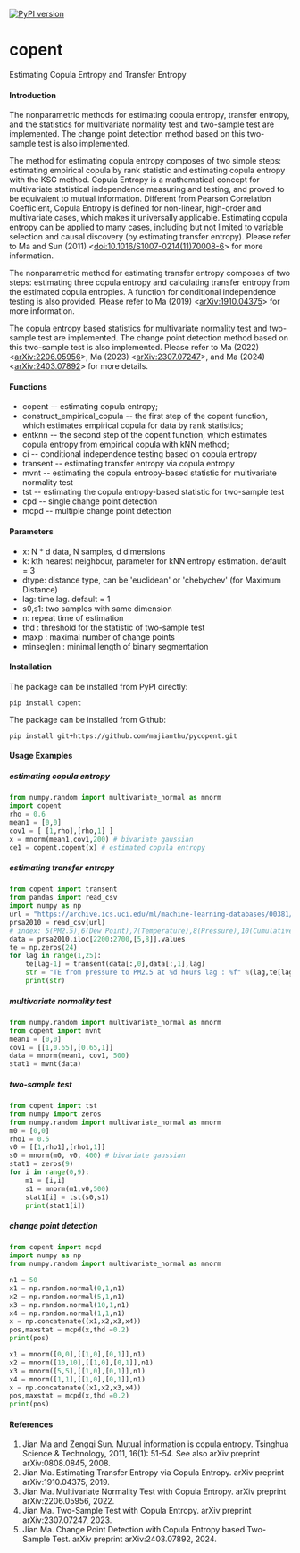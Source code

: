 [![PyPI version](https://badge.fury.io/py/copent.svg)](https://pypi.org/project/copent)
# copent
Estimating Copula Entropy and Transfer Entropy

#### Introduction
The nonparametric methods for estimating copula entropy, transfer entropy, and the statistics for multivariate normality test and two-sample test are implemented. The change point detection method based on this two-sample test is also implemented.

The method for estimating copula entropy composes of two simple steps: estimating empirical copula by rank statistic and estimating copula entropy with the KSG method. Copula Entropy is a mathematical concept for multivariate statistical independence measuring and testing, and proved to be equivalent to mutual information. Different from Pearson Correlation Coefficient, Copula Entropy is defined for non-linear, high-order and multivariate cases, which makes it universally applicable. Estimating copula entropy can be applied to many cases, including but not limited to variable selection and causal discovery (by estimating transfer entropy). Please refer to Ma and Sun (2011) <[doi:10.1016/S1007-0214(11)70008-6](http://www.doi.org/10.1016/S1007-0214(11)70008-6)> for more information.

The nonparametric method for estimating transfer entropy composes of two steps: estimating three copula entropy and calculating transfer entropy from the estimated copula entropies. A function for conditional independence testing is also provided. Please refer to Ma (2019) <[arXiv:1910.04375](https://arxiv.org/abs/1910.04375)> for more information.

The copula entropy based statistics for multivariate normality test and two-sample test are implemented. The change point detection method based on this two-sample test is also implemented. Please refer to Ma (2022) <[arXiv:2206.05956](https://arxiv.org/abs/2206.05956)>, Ma (2023) <[arXiv:2307.07247](https://arxiv.org/abs/2307.07247)>, and Ma (2024) <[arXiv:2403.07892](https://arxiv.org/abs/2403.07892)> for more details. 

#### Functions
* copent -- estimating copula entropy;
* construct_empirical_copula -- the first step of the copent function, which estimates empirical copula for data by rank statistics;
* entknn -- the second step of the copent function, which estimates copula entropy from empirical copula with kNN method;
* ci -- conditional independence testing based on copula entropy 
* transent -- estimating transfer entropy via copula entropy
* mvnt -- estimating the copula entropy-based statistic for multivariate normality test
* tst -- estimating the copula entropy-based statistic for two-sample test
* cpd -- single change point detection
* mcpd -- multiple change point detection

#### Parameters
* x: N * d data, N samples, d dimensions
* k: kth nearest neighbour, parameter for kNN entropy estimation. default = 3
* dtype: distance type, can be 'euclidean' or 'chebychev' (for Maximum Distance)
* lag: time lag. default = 1
* s0,s1: two samples with same dimension
* n: repeat time of estimation
* thd	: threshold for the statistic of two-sample test
* maxp	: maximal number of change points
* minseglen : minimal length of binary segmentation

#### Installation
The package can be installed from PyPI directly:
```
pip install copent
```
The package can be installed from Github:
```
pip install git+https://github.com/majianthu/pycopent.git
```
#### Usage Examples
##### estimating copula entropy 
```python
from numpy.random import multivariate_normal as mnorm
import copent
rho = 0.6
mean1 = [0,0]
cov1 = [ [1,rho],[rho,1] ]
x = mnorm(mean1,cov1,200) # bivariate gaussian 
ce1 = copent.copent(x) # estimated copula entropy
```

##### estimating transfer entropy 
```python
from copent import transent
from pandas import read_csv
import numpy as np
url = "https://archive.ics.uci.edu/ml/machine-learning-databases/00381/PRSA_data_2010.1.1-2014.12.31.csv"
prsa2010 = read_csv(url)
# index: 5(PM2.5),6(Dew Point),7(Temperature),8(Pressure),10(Cumulative Wind Speed)
data = prsa2010.iloc[2200:2700,[5,8]].values
te = np.zeros(24)
for lag in range(1,25):
	te[lag-1] = transent(data[:,0],data[:,1],lag)
	str = "TE from pressure to PM2.5 at %d hours lag : %f" %(lag,te[lag-1])
	print(str)
```

##### multivariate normality test
```python
from numpy.random import multivariate_normal as mnorm
from copent import mvnt
mean1 = [0,0]
cov1 = [[1,0.65],[0.65,1]]
data = mnorm(mean1, cov1, 500)
stat1 = mvnt(data)
```

##### two-sample test
```python
from copent import tst
from numpy import zeros
from numpy.random import multivariate_normal as mnorm
m0 = [0,0]
rho1 = 0.5
v0 = [[1,rho1],[rho1,1]]
s0 = mnorm(m0, v0, 400) # bivariate gaussian 
stat1 = zeros(9)
for i in range(0,9):
	m1 = [i,i]
	s1 = mnorm(m1,v0,500)
	stat1[i] = tst(s0,s1)
	print(stat1[i])
```

##### change point detection
```python
from copent import mcpd
import numpy as np
from numpy.random import multivariate_normal as mnorm

n1 = 50
x1 = np.random.normal(0,1,n1)
x2 = np.random.normal(5,1,n1)
x3 = np.random.normal(10,1,n1)
x4 = np.random.normal(1,1,n1)
x = np.concatenate((x1,x2,x3,x4))
pos,maxstat = mcpd(x,thd =0.2)
print(pos)

x1 = mnorm([0,0],[[1,0],[0,1]],n1)
x2 = mnorm([10,10],[[1,0],[0,1]],n1)
x3 = mnorm([5,5],[[1,0],[0,1]],n1)
x4 = mnorm([1,1],[[1,0],[0,1]],n1)
x = np.concatenate((x1,x2,x3,x4))
pos,maxstat = mcpd(x,thd =0.2)
print(pos)
```

#### References
1. Jian Ma and Zengqi Sun. Mutual information is copula entropy. Tsinghua Science & Technology, 2011, 16(1): 51-54. See also arXiv preprint arXiv:0808.0845, 2008.
2. Jian Ma. Estimating Transfer Entropy via Copula Entropy. arXiv preprint arXiv:1910.04375, 2019.
3. Jian Ma. Multivariate Normality Test with Copula Entropy. arXiv preprint arXiv:2206.05956, 2022.
4. Jian Ma. Two-Sample Test with Copula Entropy. arXiv preprint arXiv:2307.07247, 2023.
5. Jian Ma. Change Point Detection with Copula Entropy based Two-Sample Test. arXiv preprint arXiv:2403.07892, 2024.

